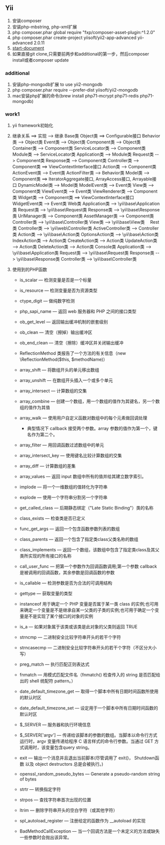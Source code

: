 ## Yii
1. 安装composer
2. 安装php-mbstring, php-xml扩展
3. php composer.phar global require "fxp/composer-asset-plugin:^1.2.0"
4. php composer.phar create-project yiisoft/yii2-app-advanced yii-advanced 2.0.11
5. [start-document](https://github.com/yiisoft/yii2-app-advanced/blob/master/docs/guide/start-installation.md)
6. 如果直接git clone,只需要前两步和additional的第一步，然后composer install或者composer update

### additional
1. 安装php-mongodb扩展 to use yii2-mongodb
2. php composer.phar require --prefer-dist yiisoft/yii2-mongodb
3. mac安装php扩展的命令(brew install php71-mcrypt php71-redis php71-mongodb)

### work1
1. yii framework初始化
2. 继承关系
  ==> 实现
  --> 继承
  Base类
    Object类 ==> Configurable接口
    Behavior类 --> Object类
    Event类 --> Object类
    Component类 --> Object类
    Container类 --> Component类
    ServiceLocator类 --> Component类
    Module类 --> ServiceLocator类
    Application类 --> Module类
    Request类 --> Component类
    Response类 --> Component类
    Controller类 --> Component类 ==> ViewContextInterface接口
    Action类 --> Component类
    ActionEvent类 --> Event类
    ActionFilter类 --> Behavior类
    Model类 --> Component类 ==> IteratorAggregate接口, ArrayAccess接口, Arrayable接口
    DynamicModel类 --> Model类
    ModelEvent类 --> Event类
    View类 --> Component类
    ViewEvent类 --> Event类
    ViewRenderer类 --> Component类
    Widget类 --> Component类 ==> ViewContextInterface接口
    WidgetEvent类 --> Event类
  Web类
    Application类 --> \yii\base\Application类
    Request类 --> \yii\base\Request类
    Response类 --> \yii\base\Response类
    UrlManager类 --> Component类
    AssetManager类 --> Component类
    Controller类 --> \yii\base\Controller类
    View类 --> \yii\base\View类
　Rest类
    Controller类 --> \yii\web\Controller类
    ActiveController类 --> Controller类
    Action类 --> \yii\base\Action类
    OptionsAction类 --> \yii\base\Action类
    IndexAction类 --> Action类
    CreateAction类 --> Action类
    UpdateAction类 --> Action类
    DeleteAction类 --> Action类
  Console类
    Application类 --> \yii\base\Application类
    Request类 --> \yii\base\Request类
    Response类 --> \yii\base\Response类
    Controller类 --> \yii\base\Controller类

3. 使用到的PHP函数
    - is_scalar — 检测变量是否是一个标量
    - is_resource — 检测变量是否为资源类型
    - ctype_digit — 做纯数字检测

    - php_sapi_name — 返回 web 服务器和 PHP 之间的接口类型

    - ob_get_level — 返回输出缓冲机制的嵌套级别
    - ob_clean — 清空（擦掉）输出缓冲区
    - ob_end_clean — 清空（擦除）缓冲区并关闭输出缓冲

    - ReflectionMethod 类报告了一个方法的有关信息（new \ReflectionMethod($this, $methodName)）

    - array_shift — 将数组开头的单元移出数组
    - array_unshift — 在数组开头插入一个或多个单元
    - array_intersect — 计算数组的交集
    - array_combine — 创建一个数组，用一个数组的值作为其键名，另一个数组的值作为其值
    - array_walk — 使用用户自定义函数对数组中的每个元素做回调处理
      - 典型情况下 callback 接受两个参数。array 参数的值作为第一个，键名作为第二个。
    - array_filter — 用回调函数过滤数组中的单元
    - array_intersect_key — 使用键名比较计算数组的交集
    - array_diff — 计算数组的差集
    - array_values — 返回 input 数组中所有的值并给其建立数字索引。

    - implode — 将一个一维数组的值转化为字符串
    - explode — 使用一个字符串分割另一个字符串

    - get_called_class — 后期静态绑定（"Late Static Binding"）类的名称
    - class_exists — 检查类是否已定义
    - func_get_args — 返回一个包含函数参数列表的数组
    - class_parents — 返回一个包含了指定类class父类名称的数组
    - class_implements — 返回一个数组，该数组中包含了指定类class及其父类所实现的所有接口的名称
    - call_user_func — 把第一个参数作为回调函数调用;第一个参数 callback 是被调用的回调函数，其余参数是回调函数的参数
    - is_callable — 检测参数是否为合法的可调用结构
    - gettype — 获取变量的类型
    - instanceof 用于确定一个 PHP 变量是否属于某一类 class 的实例;也可用来确定一个变量是不是继承自某一父类的子类的实例;也可用于确定一个变量是不是实现了某个接口的对象的实例
    - is_a — 如果对象属于该类或该类是此对象的父类则返回 TRUE

    - strncmp — 二进制安全比较字符串开头的若干个字符
    - strncasecmp — 二进制安全比较字符串开头的若干个字符（不区分大小写）
    - preg_match — 执行匹配正则表达式
    - fnmatch — 用模式匹配文件名（fnmatch() 检查传入的 string 是否匹配给出的 shell 统配符 pattern。）

    - date_default_timezone_get — 取得一个脚本中所有日期时间函数所使用的默认时区
    - date_default_timezone_set — 设定用于一个脚本中所有日期时间函数的默认时区

    - $_SERVER — 服务器和执行环境信息
    - $_SERVER['argv'] — 传递给该脚本的参数的数组。当脚本以命令行方式运行时，argv 变量传递给程序 C 语言样式的命令行参数。当通过 GET 方式调用时，该变量包含query string。

    - exit — 输出一个消息并且退出当前脚本(尽管调用了 exit()， Shutdown函数 以及 object destructors 总是会被执行。)

    - openssl_random_pseudo_bytes — Generate a pseudo-random string of bytes
    - strtr — 转换指定字符
    - strpos — 查找字符串首次出现的位置
    - ltrim — 删除字符串开头的空白字符（或其他字符）

    - spl_autoload_register — 注册给定的函数作为 __autoload 的实现
    - BadMethodCallException — 当一个回调方法是一个未定义的方法或缺失一些参数时会抛出该异常。
